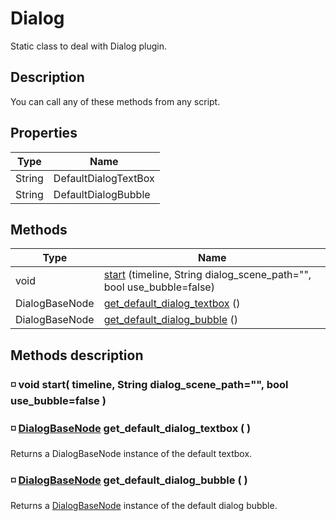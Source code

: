 # Dialog

Static class to deal with Dialog plugin.

## Description

You can call any of these methods from any script.

## Properties
Type|Name
-----|-----
String|DefaultDialogTextBox
String|DefaultDialogBubble

## Methods
Type|Name
-----|-----
void|[start](#-void-start-timeline-string-dialog_scene_path-bool-use_bubblefalse-) (timeline, String dialog_scene_path="", bool use_bubble=false)
DialogBaseNode|[get_default_dialog_textbox](#-dialogbasenode-get_default_dialog_textbox--) ()
DialogBaseNode|[get_default_dialog_bubble](#-dialogbasenode-get_default_dialog_bubble--) ()

## Methods description

### ◽ void **start(** timeline, String dialog_scene_path="", bool use_bubble=false **)**

### ◽ [DialogBaseNode][class_dialog_base_node] **get_default_dialog_textbox ( )**
Returns a DialogBaseNode instance of the default textbox.

### ◽ [DialogBaseNode][class_dialog_base_node] **get_default_dialog_bubble ( )**
Returns a [DialogBaseNode][class_dialog_base_node] instance of the default dialog bubble.

[class_dialog_base_node]:.